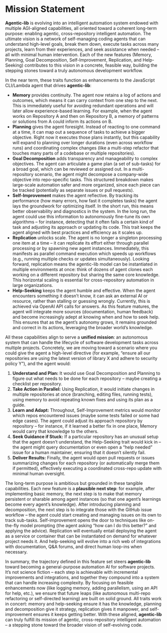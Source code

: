 # Mission Statement

**Agentic-lib** is evolving into an intelligent automation system endowed with multiple AGI-aligned capabilities, all oriented toward a coherent long-term purpose: enabling agentic, cross-repository intelligent automation. The ultimate vision is a network of self-managing coding agents that can understand high-level goals, break them down, execute tasks across many projects, learn from their experiences, and seek assistance when needed – all with minimal human intervention. Each of the new features (Memory, Planning, Goal Decomposition, Self-Improvement, Replication, and Help-Seeking) contributes to this vision in a concrete, feasible way, building the stepping stones toward a truly autonomous development workflow.

In the near term, these traits function as enhancements to the JavaScript CLI/Lambda agent that drives **agentic-lib**:
- **Memory** provides continuity. The agent now retains a log of actions and outcomes, which means it can carry context from one step to the next. This is immediately useful for avoiding redundant operations and will later allow experience-based learning. For example, when the agent works on Repository A and then on Repository B, a memory of patterns or solutions from A could inform its actions on B.
- **Planning** gives the agent foresight. Instead of reacting to one command at a time, it can map out a sequence of tasks to achieve a bigger objective. Right now it executes those plans instantly, but this capability will expand to planning over longer durations (even across workflow runs) and coordinating complex changes (like a multi-step refactor that touches many parts of a codebase or multiple repositories).
- **Goal Decomposition** adds transparency and manageability to complex objectives. The agent can articulate a game plan (a set of sub-tasks) for a broad goal, which can be reviewed or assigned out. In a multi-repository scenario, the agent might decompose a company-wide objective into repo-specific tasks. This structured breakdown makes large-scale automation safer and more organized, since each piece can be tracked (potentially as separate issues or pull requests).
- **Self-Improvement** makes the agent reflective. By tracking its performance (how many errors, how fast it completes tasks) the agent lays the groundwork for optimizing itself. In the short run, this means better observability and diagnostics in the system. In the long run, the agent could use this information to autonomously fine-tune its own algorithms – for instance, detecting that it often fails a certain kind of task and adjusting its approach or updating its code. This trait keeps the agent aligned with best practices and efficiency as it scales up.
- **Replication** unlocks scale. The agent is no longer a singleton processing one item at a time – it can replicate its effort either through parallel processing or by spawning new agent instances. Immediately, this manifests as parallel command execution which speeds up workflows (e.g., running multiple checks or updates simultaneously). Looking forward, replication means the agentic-lib model can be instantiated in multiple environments at once: think of dozens of agent clones each working on a different repository but sharing the same core knowledge. This horizontal scaling is essential for cross-repository automation in large organizations.
- **Help-Seeking** keeps the agent humble and effective. When the agent encounters something it doesn’t know, it can ask an external AI or resource, rather than stalling or guessing wrongly. Currently, this is achieved via OpenAI API calls for answers. As this feature matures, the agent will integrate more sources (documentation, human feedback) and become increasingly adept at knowing when and how to seek help. This ensures that as the agent’s autonomy grows, it remains grounded and correct in its actions, leveraging the broader world’s knowledge.

All these capabilities align to serve a **unified mission**: an autonomous system that can handle the lifecycle of software development tasks across multiple projects. Concretely, we are moving toward a scenario where you could give the agent a high-level directive (for example, “ensure all our repositories are using the latest version of library X and adhere to security policy Y”), and the agent would:
1. **Understand and Plan:** It would use Goal Decomposition and Planning to figure out what needs to be done for each repository – maybe creating a checklist per repository.
2. **Take Action in Parallel:** Using Replication, it would initiate changes in multiple repositories at once (branching, editing files, running tests), using memory to avoid repeating known fixes and using its plan as a guide.
3. **Learn and Adapt:** Throughout, Self-Improvement metrics would monitor which repos encountered issues (maybe some tests failed or some had edge cases). The agent could adjust its approach repository by repository – for instance, if it learned a better fix in one place, Memory would carry that knowledge to the others.
4. **Seek Guidance if Stuck:** If a particular repository has an unusual setup that the agent doesn’t understand, the Help-Seeking trait would kick in – the agent might query documentation or even open a “help needed” issue for a human maintainer, ensuring that it doesn’t silently fail.
5. **Deliver Results:** Finally, the agent would open pull requests or issues summarizing changes for each repository (or automatically merge them if permitted), effectively executing a coordinated cross-repo update with minimal human oversight.

The long-term purpose is ambitious but grounded in these tangible capabilities. Each new feature is a **plausible next step**: for example, after implementing basic memory, the next step is to make that memory persistent or sharable among agent instances (so that one agent’s learnings become every agent’s knowledge). After introducing planning and decomposition, the next step is to integrate those with the GitHub issue workflow – the agent could start creating and managing issues on its own to track sub-tasks. Self-improvement opens the door to techniques like on-the-fly model prompting (the agent asking “how can I do this better?” and applying the advice). Replication will eventually entail deploying the agent as a service or container that can be instantiated on demand for whatever project needs it. And help-seeking will evolve into a rich web of integrations with documentation, Q&A forums, and direct human loop-ins when necessary.

In summary, the trajectory defined in this feature set steers **agentic-lib** toward becoming a general-purpose automation AI for software projects. It’s not science fiction – each step is achievable with incremental improvements and integrations, and together they compound into a system that can handle increasing complexity. By focusing on feasible enhancements now (like logging memory, adding parallelism, using an API for help, etc.), we ensure that future leaps (like autonomous multi-repo refactoring or self-directed learning) are built on solid ground. All traits work in concert: memory and help-seeking ensure it has the knowledge, planning and decomposition give it strategy, replication gives it manpower, and self-improvement ensures it keeps getting better. With these aligned, **agentic-lib** can truly fulfill its mission of agentic, cross-repository intelligent automation – a stepping stone toward the broader vision of self-evolving code.
